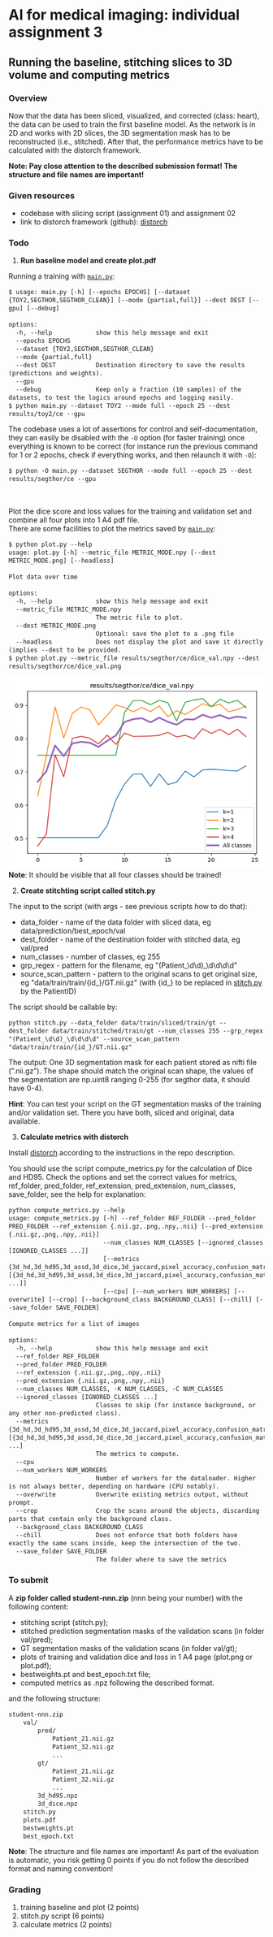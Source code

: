 # AI for medical imaging: individual assignment 3

## Running the baseline, stitching slices to 3D volume and computing metrics

### Overview

Now that the data has been sliced, visualized, and corrected (class: heart),
the data can be used to train the first baseline model.
As the network is in 2D and works with 2D slices,
the 3D segmentation mask has to be reconstructed (i.e., stitched).
After that, the performance metrics have to be calculated with the distorch framework.

**Note: Pay close attention to the described submission format! The structure and file names are important!**

### Given resources

- codebase with slicing script (assignment 01) and assignment 02
- link to distorch framework (github): [distorch](https://github.com/jeromerony/distorch)

### Todo

1. **Run baseline model and create plot.pdf**

Running a training with [`main.py`](../main.py):

```
$ usage: main.py [-h] [--epochs EPOCHS] [--dataset {TOY2,SEGTHOR,SEGTHOR_CLEAN}] [--mode {partial,full}] --dest DEST [--gpu] [--debug]

options:
  -h, --help            show this help message and exit
  --epochs EPOCHS
  --dataset {TOY2,SEGTHOR,SEGTHOR_CLEAN}
  --mode {partial,full}
  --dest DEST           Destination directory to save the results (predictions and weights).
  --gpu
  --debug               Keep only a fraction (10 samples) of the datasets, to test the logics around epochs and logging easily.
$ python main.py --dataset TOY2 --mode full --epoch 25 --dest results/toy2/ce --gpu
```

The codebase uses a lot of assertions for control and self-documentation,
they can easily be disabled with the `-O` option (for faster training) once everything is known to be correct
(for instance run the previous command for 1 or 2 epochs, check if everything works, and then relaunch it with `-O`):

```
$ python -O main.py --dataset SEGTHOR --mode full --epoch 25 --dest results/segthor/ce --gpu
```

<br><br>
Plot the dice score and loss values for the training and validation set and combine all four plots into 1 A4 pdf
file. <Br>
There are some facilities to plot the metrics saved by [`main.py`](../main.py):

```
$ python plot.py --help
usage: plot.py [-h] --metric_file METRIC_MODE.npy [--dest METRIC_MODE.png] [--headless]

Plot data over time

options:
  -h, --help            show this help message and exit
  --metric_file METRIC_MODE.npy
                        The metric file to plot.
  --dest METRIC_MODE.png
                        Optional: save the plot to a .png file
  --headless            Does not display the plot and save it directly (implies --dest to be provided.
$ python plot.py --metric_file results/segthor/ce/dice_val.npy --dest results/segthor/ce/dice_val.png
```

![Validation DSC](../dice_val.png)
**Note**: It should be visible that all four classes should be trained!

2. **Create stitchting script called stitch.py**

The input to the script (with args - see previous scripts how to do that):

- data_folder - name of the data folder with sliced data, eg data/prediction/best_epoch/val
- dest_folder - name of the destination folder with stitched data, eg val/pred
- num_classes - number of classes, eg 255
- grp_regex - pattern for the filename, eg "(Patient_\d\d)_\d\d\d\d"
- source_scan_pattern - pattern to the original scans to get original size, eg "data/train/train/{id_}/GT.nii.gz" (with
  {id_} to be replaced in [stitch.py](http://stitch.py) by the PatientID)

The script should be callable by:

```
python stitch.py --data_folder data/train/sliced/train/gt --dest_folder data/train/stitched/train/gt --num_classes 255 --grp_regex "(Patient_\d\d)_\d\d\d\d" --source_scan_pattern "data/train/train/{id_}/GT.nii.gz"
```

The output:
One 3D segmentation mask for each patient stored as nifti file (”.nii.gz”).
The shape should match the original scan shape, the values of the segmentation are np.uint8 ranging 0-255 (for segthor
data, it should have 0-4).

**Hint**: You can test your script on the GT segmentation masks of the training and/or validation set. There you have
both, sliced and original, data available.

3. **Calculate metrics with distorch**

Install [distorch](https://github.com/jeromerony/distorch) according to the instructions in the repo description.

You should use the script compute_metrics.py for the calculation of Dice and HD95.
Check the options and set the correct values for metrics, ref_folder, pred_folder, ref_extension, pred_extension,
num_classes, save_folder, see the help for explanation:

```
python compute_metrics.py --help
usage: compute_metrics.py [-h] --ref_folder REF_FOLDER --pred_folder PRED_FOLDER --ref_extension {.nii.gz,.png,.npy,.nii} [--pred_extension {.nii.gz,.png,.npy,.nii}]
                          --num_classes NUM_CLASSES [--ignored_classes [IGNORED_CLASSES ...]]
                          [--metrics {3d_hd,3d_hd95,3d_assd,3d_dice,3d_jaccard,pixel_accuracy,confusion_matrix} [{3d_hd,3d_hd95,3d_assd,3d_dice,3d_jaccard,pixel_accuracy,confusion_matrix} ...]]
                          [--cpu] [--num_workers NUM_WORKERS] [--overwrite] [--crop] [--background_class BACKGROUND_CLASS] [--chill] [--save_folder SAVE_FOLDER]

Compute metrics for a list of images

options:
  -h, --help            show this help message and exit
  --ref_folder REF_FOLDER
  --pred_folder PRED_FOLDER
  --ref_extension {.nii.gz,.png,.npy,.nii}
  --pred_extension {.nii.gz,.png,.npy,.nii}
  --num_classes NUM_CLASSES, -K NUM_CLASSES, -C NUM_CLASSES
  --ignored_classes [IGNORED_CLASSES ...]
                        Classes to skip (for instance background, or any other non-predicted class).
  --metrics {3d_hd,3d_hd95,3d_assd,3d_dice,3d_jaccard,pixel_accuracy,confusion_matrix} [{3d_hd,3d_hd95,3d_assd,3d_dice,3d_jaccard,pixel_accuracy,confusion_matrix} ...]
                        The metrics to compute.
  --cpu
  --num_workers NUM_WORKERS
                        Number of workers for the dataloader. Higher is not always better, depending on hardware (CPU notably).
  --overwrite           Overwrite existing metrics output, without prompt.
  --crop                Crop the scans around the objects, discarding parts that contain only the background class.
  --background_class BACKGROUND_CLASS
  --chill               Does not enforce that both folders have exactly the same scans inside, keep the intersection of the two.
  --save_folder SAVE_FOLDER
                        The folder where to save the metrics
```

### To submit

A **zip folder called student-nnn.zip** (nnn being your number) with the following content:

- stitching script (stitch.py);
- stitched prediction segmentation masks of the validation scans (in folder val/pred);
- GT segmentation masks of the validation scans (in folder val/gt);
- plots of training and validation dice and loss in 1 A4 page (plot.png or plot.pdf);
- bestweights.pt and best_epoch.txt file;
- computed metrics as .npz following the described format.

and the following structure:

```
student-nnn.zip
    val/
        pred/
            Patient_21.nii.gz
            Patient_32.nii.gz
            ...
        gt/
            Patient_21.nii.gz
            Patient_32.nii.gz
            ...
        3d_hd95.npz
        3d_dice.npz
    stitch.py
    plots.pdf
    bestweights.pt
    best_epoch.txt
```

**Note**: The structure and file names are important! As part of the evaluation is automatic, you risk getting 0 points
if you do not follow the described format and naming convention!

### Grading

1. training baseline and plot (2 points)
2. stitch.py script (6 points)
3. calculate metrics (2 points)
